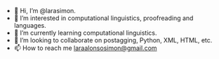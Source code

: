 - 👋 Hi, I’m @larasimon.
- 👀 I’m interested in computational linguistics, proofreading and languages.
- 🌱 I’m currently learning computational linguistics.
- 💞️ I’m looking to collaborate on postagging, Python, XML, HTML, etc.
- 📫 How to reach me laraalonsosimon@gmail.com

<!---
LaraASimon/LaraASimon is a ✨ special ✨ repository because its `README.md` (this file) appears on your GitHub profile.
You can click the Preview link to take a look at your changes.
--->
